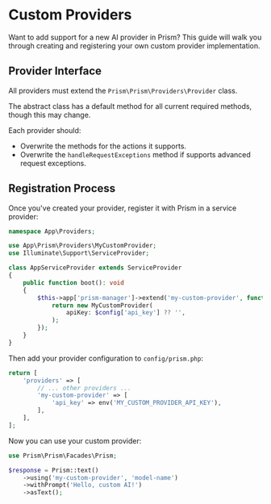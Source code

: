 # Custom Providers

Want to add support for a new AI provider in Prism? This guide will walk you through creating and registering your own custom provider implementation.

## Provider Interface

All providers must extend the `Prism\Prism\Providers\Provider` class.

The abstract class has a default method for all current required methods, though this may change.

Each provider should:
- Overwrite the methods for the actions it supports. 
- Overwrite the `handleRequestExceptions` method if supports advanced request exceptions.

## Registration Process

Once you've created your provider, register it with Prism in a service provider:

```php
namespace App\Providers;

use App\Prism\Providers\MyCustomProvider;
use Illuminate\Support\ServiceProvider;

class AppServiceProvider extends ServiceProvider
{
    public function boot(): void
    {
        $this->app['prism-manager']->extend('my-custom-provider', function ($app, $config) {
            return new MyCustomProvider(
                apiKey: $config['api_key'] ?? '',
            );
        });
    }
}
```

Then add your provider configuration to `config/prism.php`:

```php
return [
    'providers' => [
        // ... other providers ...
        'my-custom-provider' => [
            'api_key' => env('MY_CUSTOM_PROVIDER_API_KEY'),
        ],
    ],
];
```

Now you can use your custom provider:

```php
use Prism\Prism\Facades\Prism;

$response = Prism::text()
    ->using('my-custom-provider', 'model-name')
    ->withPrompt('Hello, custom AI!')
    ->asText();
```
